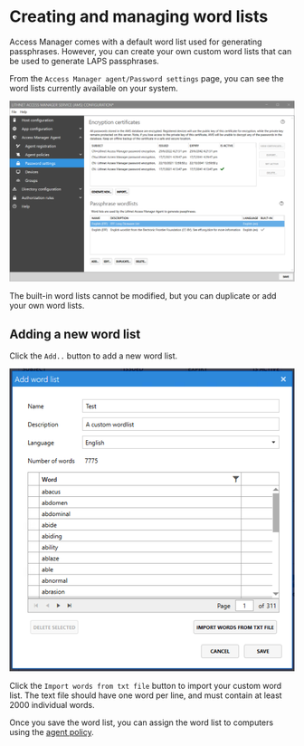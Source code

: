 # Creating and managing word lists

Access Manager comes with a default word list used for generating passphrases. However, you can create your own custom word lists that can be used to generate LAPS passphrases. 

From the `Access Manager agent/Password settings` page, you can see the word lists currently available on your system.

![](../../images/ui-page-access-manager-agent-password-settings.png)

The built-in word lists cannot be modified, but you can duplicate or add your own word lists.

## Adding a new word list

Click the `Add..` button to add a new word list.

![](../../images/ui-page-access-manager-agent-password-settings-wordlist.png)

Click the `Import words from txt file` button to import your custom word list. The text file should have one word per line, and must contain at least 2000 individual words.

Once you save the word list, you can assign the word list to computers using the [agent policy](setting-up-agent-policies.md).
